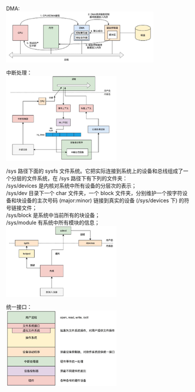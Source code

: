 
DMA:  
<img src="https://github.com/Yongli-Lisa/Linux-Notes1/blob/0a861b491bd7af0167b0dbf618079cfd39daf012/Img/%E8%BE%93%E5%85%A5%E8%BE%93%E5%87%BA/DMA.JPG" width="400px">  

中断处理：  
<img src="https://github.com/Yongli-Lisa/Linux-Notes1/blob/0a861b491bd7af0167b0dbf618079cfd39daf012/Img/%E8%BE%93%E5%85%A5%E8%BE%93%E5%87%BA/%E4%B8%AD%E6%96%AD%E5%A4%84%E7%90%86.JPG" width="300px">  

/sys 路径下面的 sysfs 文件系统。它把实际连接到系统上的设备和总线组成了一个分层的文件系统，在 /sys 路径下有下列的文件夹：    
/sys/devices 是内核对系统中所有设备的分层次的表示；  
/sys/dev 目录下一个 char 文件夹，一个 block 文件夹，分别维护一个按字符设备和块设备的主次号码 (major:minor) 链接到真实的设备 (/sys/devices 下) 的符号链接文件；  
/sys/block 是系统中当前所有的块设备；  
/sys/module 有系统中所有模块的信息；  
<img src="https://github.com/Yongli-Lisa/Linux-Notes1/blob/0a861b491bd7af0167b0dbf618079cfd39daf012/Img/%E8%BE%93%E5%85%A5%E8%BE%93%E5%87%BA/sysfs.JPG" width="300px">  


统一接口：  
<img src="https://github.com/Yongli-Lisa/Linux-Notes1/blob/0a861b491bd7af0167b0dbf618079cfd39daf012/Img/%E8%BE%93%E5%85%A5%E8%BE%93%E5%87%BA/%E7%BB%9F%E4%B8%80%E6%8E%A5%E5%8F%A3.JPG" width="300px">   




